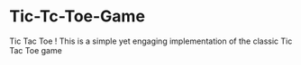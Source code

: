 # Tic-Tc-Toe-Game
 Tic Tac Toe ! This is a simple yet engaging implementation of the classic Tic Tac Toe game

